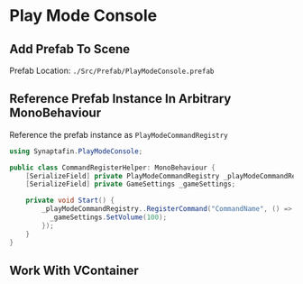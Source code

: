 # Play Mode Console

## Add Prefab To Scene

Prefab Location: `./Src/Prefab/PlayModeConsole.prefab`

## Reference Prefab Instance In Arbitrary MonoBehaviour

Reference the prefab instance as `PlayModeCommandRegistry` 

```cs
using Synaptafin.PlayModeConsole;

public class CommandRegisterHelper: MonoBehaviour {
    [SerializeField] private PlayModeCommandRegistry _playModeCommandRegistry;
    [SerializeField] private GameSettings _gameSettings;

    private void Start() {
        _playModeCommandRegistry..RegisterCommand("CommandName", () => {
          _gameSettings.SetVolume(100);
        });
    }
}
```

## Work With VContainer

